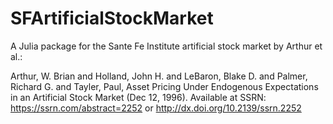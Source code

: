 # SFArtificialStockMarket
 A Julia package for the Sante Fe Institute artificial stock market by Arthur et al.:

Arthur, W. Brian and Holland, John H. and LeBaron, Blake D. and Palmer, Richard G. and Tayler, Paul, Asset Pricing Under Endogenous Expectations in an Artificial Stock Market (Dec 12, 1996). Available at SSRN: https://ssrn.com/abstract=2252 or http://dx.doi.org/10.2139/ssrn.2252